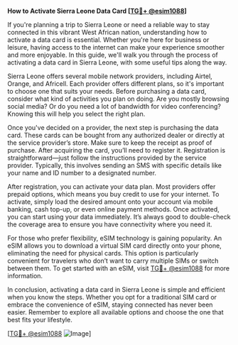 **How to Activate Sierra Leone Data Card [[TG💪+ @esim1088](https://t.me/s/esim1088)]**

If you're planning a trip to Sierra Leone or need a reliable way to stay connected in this vibrant West African nation, understanding how to activate a data card is essential. Whether you're here for business or leisure, having access to the internet can make your experience smoother and more enjoyable. In this guide, we'll walk you through the process of activating a data card in Sierra Leone, with some useful tips along the way.

Sierra Leone offers several mobile network providers, including Airtel, Orange, and Africell. Each provider offers different plans, so it's important to choose one that suits your needs. Before purchasing a data card, consider what kind of activities you plan on doing. Are you mostly browsing social media? Or do you need a lot of bandwidth for video conferencing? Knowing this will help you select the right plan.

Once you've decided on a provider, the next step is purchasing the data card. These cards can be bought from any authorized dealer or directly at the service provider’s store. Make sure to keep the receipt as proof of purchase. After acquiring the card, you’ll need to register it. Registration is straightforward—just follow the instructions provided by the service provider. Typically, this involves sending an SMS with specific details like your name and ID number to a designated number.

After registration, you can activate your data plan. Most providers offer prepaid options, which means you buy credit to use for your internet. To activate, simply load the desired amount onto your account via mobile banking, cash top-up, or even online payment methods. Once activated, you can start using your data immediately. It’s always good to double-check the coverage area to ensure you have connectivity where you need it.

For those who prefer flexibility, eSIM technology is gaining popularity. An eSIM allows you to download a virtual SIM card directly onto your phone, eliminating the need for physical cards. This option is particularly convenient for travelers who don’t want to carry multiple SIMs or switch between them. To get started with an eSIM, visit [TG💪+ @esim1088](https://t.me/s/esim1088) for more information.

In conclusion, activating a data card in Sierra Leone is simple and efficient when you know the steps. Whether you opt for a traditional SIM card or embrace the convenience of eSIM, staying connected has never been easier. Remember to explore all available options and choose the one that best fits your lifestyle.

[[TG💪+ @esim1088](https://t.me/s/esim1088) ![Image](https://i.postimg.cc/Y0z9fWf4/image.png)]